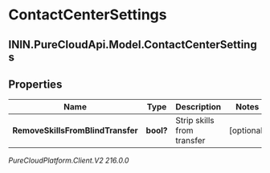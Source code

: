 # ContactCenterSettings

## ININ.PureCloudApi.Model.ContactCenterSettings

## Properties

|Name | Type | Description | Notes|
|------------ | ------------- | ------------- | -------------|
| **RemoveSkillsFromBlindTransfer** | **bool?** | Strip skills from transfer | [optional] |



_PureCloudPlatform.Client.V2 216.0.0_
